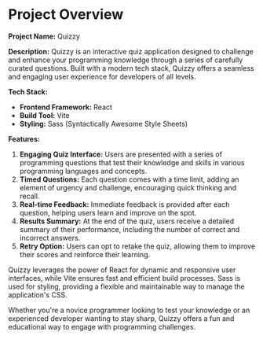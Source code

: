 # Project Overview

**Project Name:** Quizzy

**Description:**
Quizzy is an interactive quiz application designed to challenge and enhance your programming knowledge through a series of carefully curated questions. Built with a modern tech stack, Quizzy offers a seamless and engaging user experience for developers of all levels.

**Tech Stack:**
- **Frontend Framework:** React
- **Build Tool:** Vite
- **Styling:** Sass (Syntactically Awesome Style Sheets)

**Features:**
1. **Engaging Quiz Interface:** Users are presented with a series of programming questions that test their knowledge and skills in various programming languages and concepts.
2. **Timed Questions:** Each question comes with a time limit, adding an element of urgency and challenge, encouraging quick thinking and recall.
3. **Real-time Feedback:** Immediate feedback is provided after each question, helping users learn and improve on the spot.
4. **Results Summary:** At the end of the quiz, users receive a detailed summary of their performance, including the number of correct and incorrect answers.
5. **Retry Option:** Users can opt to retake the quiz, allowing them to improve their scores and reinforce their learning.

Quizzy leverages the power of React for dynamic and responsive user interfaces, while Vite ensures fast and efficient build processes. Sass is used for styling, providing a flexible and maintainable way to manage the application's CSS.

Whether you're a novice programmer looking to test your knowledge or an experienced developer wanting to stay sharp, Quizzy offers a fun and educational way to engage with programming challenges.
